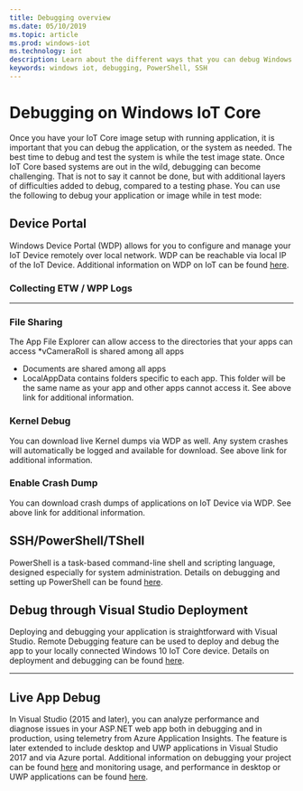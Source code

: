 ```yaml
---
title: Debugging overview
ms.date: 05/10/2019
ms.topic: article
ms.prod: windows-iot
ms.technology: iot
description: Learn about the different ways that you can debug Windows 10 IoT Core.
keywords: windows iot, debugging, PowerShell, SSH
---
```


# Debugging on Windows IoT Core
Once you have your IoT Core image setup with running application, it is important that you can debug the application, or the system as needed. The best time to debug and test the system is while the test image state. Once IoT Core based systems are out in the wild, debugging can become challenging. That is not to say it cannot be done, but with additional layers of difficulties added to debug, compared to a testing phase. You can use the following to debug your application or image while in test mode:

## Device Portal
Windows Device Portal (WDP) allows for you to configure and manage your IoT Device remotely over local network. WDP can be reachable via local IP of the IoT Device. Additional information on WDP on IoT can be found [here](https://docs.microsoft.com/windows/iot-core/manage-your-device/DevicePortal).

### Collecting ETW / WPP Logs
-----

### File Sharing
The App File Explorer can allow access to the directories that your apps can access
*vCameraRoll is shared among all apps
* Documents are shared among all apps
* LocalAppData contains folders specific to each app. This folder will be the same name as your app and other apps cannot access it.
See above link for additional information.

### Kernel Debug
You can download live Kernel dumps via WDP as well. Any system crashes will automatically be logged and available for download. See above link for additional information.

### Enable Crash Dump
You can download crash dumps of applications on IoT Device via WDP. See above link for additional information.

## SSH/PowerShell/TShell
PowerShell is a task-based command-line shell and scripting language, designed especially for system administration. Details on debugging and setting up PowerShell can be found [here](../connect-your-device/powershell.md).

## Debug through Visual Studio Deployment
Deploying and debugging your application is straightforward with Visual Studio. Remote Debugging feature can be used to deploy and debug the app to your locally connected Windows 10 IoT Core device. Details on deployment and debugging can be found [here](../develop-your-app/RemoteDebugging.md).

-----
## Live App Debug
In Visual Studio (2015 and later), you can analyze performance and diagnose issues in your ASP.NET web app both in debugging and in production, using telemetry from Azure Application Insights. The feature is later extended to include desktop and UWP applications in Visual Studio 2017 and via Azure portal. Additional information on debugging your project can be found [here](https://docs.microsoft.com/azure/azure-monitor/app/visual-studio) and monitoring usage, and performance in desktop or UWP applications can be found [here](https://docs.microsoft.com/azure/azure-monitor/app/windows-desktop).
